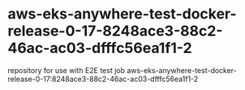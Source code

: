 # aws-eks-anywhere-test-docker-release-0-17-8248ace3-88c2-46ac-ac03-dfffc56ea1f1-2
repository for use with E2E test job aws-eks-anywhere-test-docker-release-0-17:8248ace3-88c2-46ac-ac03-dfffc56ea1f1-2
